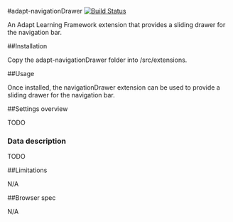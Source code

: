 #adapt-navigationDrawer [![Build Status](https://travis-ci.org/JeromeLam/adapt-navigationDrawer.svg?branch=master)](https://travis-ci.org/JeromeLam/adapt-navigationDrawer)

An Adapt Learning Framework extension that provides a sliding drawer for the navigation bar.

##Installation

Copy the adapt-navigationDrawer folder into /src/extensions.

##Usage

Once installed, the navigationDrawer extension can be used to provide a sliding drawer for the navigation bar.

##Settings overview

TODO

### Data description

TODO

##Limitations

N/A

##Browser spec

N/A
